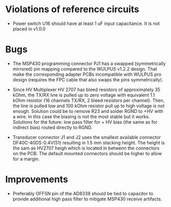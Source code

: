 
# Violations of reference circuits
- Power switch U16 should have at least 1 uF input capacitance. It is not placed in v1.0.0

# Bugs
- The MSP430 programming connector PJ1 has a swapped (symmetrically mirrored) pin mapping compared to the WULPUS v1.2.2 design.
 That make the corresponding adapter PCBs incompatible with WULPUS pro design (requires the FPC cable that also swaps the pins symmetrically).

- Since HV Multiplexer HV 2707 has bleed resistors of approximately 35 kOhm, the TX/RX line is pulled up to zero voltage with equivalent 1.1 kOhm resistor (16 channels TX/RX, 2 bleed resistors per channel). Then, the line is pulled low and 100 kOhm resistor pull up to high voltage is not enough. Solution could be to remove R23 and solder RGND to +HV with a wire. In this case the biasing is not the most stable but it works. Solutions for the future: low pass filter for + HV bias (the same as for indirect bias) routed directly to RGND.

- Transducer connector J1 and J2 uses the smallest available connector DF40C-40DS-0.4V(51) resulting in 1.5 mm stacking height. The height is the sam as HV2707 heigh which is located in betwenn the connectors on the PCB. The default mounted connectors should be higher to allow for a margin.

# Improvements

- Preferably OFFSN pin of the AD8338 should be tied to capacitor to provide additional high pass filter to mitigate MSP430 receive artifacts.